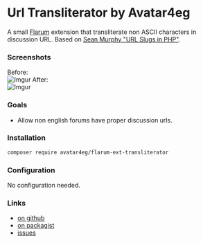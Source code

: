 # Url Transliterator by Avatar4eg

A small [Flarum](http://flarum.org) extension that transliterate non ASCII characters in discussion URL. Based on [Sean Murphy "URL Slugs in PHP"](https://gist.github.com/sgmurphy/3098978).

### Screenshots

Before:  
![Imgur](https://i.imgur.com/LNDm562.png) 
After:  
![Imgur](https://i.imgur.com/XERwgW4.png)

### Goals

- Allow non english forums have proper discussion urls.

### Installation

```bash
composer require avatar4eg/flarum-ext-transliterator
```

### Configuration

No configuration needed.

### Links

- [on github](https://github.com/Avatar4eg/flarum-ext-transliterator)
- [on packagist](https://packagist.com/packages/avatar4eg/flarum-ext-transliterator)
- [issues](https://github.com/avatar4eg/flarum-ext-transliterator/issues)

